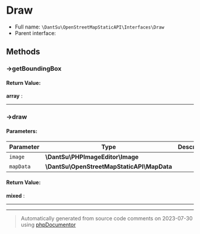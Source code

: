 
# Draw





* Full name: `\DantSu\OpenStreetMapStaticAPI\Interfaces\Draw`
* Parent interface: [](../../../../classes.md)



## Methods

### ->getBoundingBox











#### Return Value:

 **array** : 



---
### ->draw










#### Parameters:

| Parameter | Type | Description |
|-----------|------|-------------|
| `image` | **\DantSu\PHPImageEditor\Image** |  |
| `mapData` | **\DantSu\OpenStreetMapStaticAPI\MapData** |  |


#### Return Value:

 **mixed** : 



---


---
> Automatically generated from source code comments on 2023-07-30 using [phpDocumentor](http://www.phpdoc.org/)
